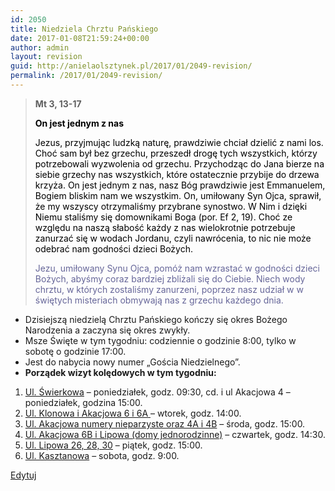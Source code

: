 ```yaml
---
id: 2050
title: Niedziela Chrztu Pańskiego
date: 2017-01-08T21:59:24+00:00
author: admin
layout: revision
guid: http://anielaolsztynek.pl/2017/01/2049-revision/
permalink: /2017/01/2049-revision/
---
```

> **Mt 3, 13-17**
> 
> <span style="color: #000000;"><strong>On jest jednym z nas</strong></span>
> 
> <span style="color: #000000;">Jezus, przyjmując ludzką naturę, prawdziwie chciał dzielić z nami los. Choć sam był bez grzechu, przeszedł drogę tych wszystkich, którzy potrzebowali wyzwolenia od grzechu. Przychodząc do Jana bierze na siebie grzechy nas wszystkich, które ostatecznie przybije do drzewa krzyża. On jest jednym z nas, nasz Bóg prawdziwie jest Emmanuelem, Bogiem bliskim nam we wszystkim. On, umiłowany Syn Ojca, sprawił, że my wszyscy otrzymaliśmy przybrane synostwo. W Nim i dzięki Niemu staliśmy się domownikami Boga (por. Ef 2, 19). Choć ze względu na naszą słabość każdy z nas wielokrotnie potrzebuje zanurzać się w wodach Jordanu, czyli nawrócenia, to nic nie może odebrać nam godności dzieci Bożych.</span>
> 
> <span style="color: #666699;">Jezu, umiłowany Synu Ojca, pomóż nam wzrastać w godności dzieci Bożych, abyśmy coraz bardziej zbliżali się do Ciebie. Niech wody chrztu, w których zostaliśmy zanurzeni, poprzez nasz udział w w świętych misteriach obmywają nas z grzechu każdego dnia.</span>

<div>
  <ul>
    <li>
      Dzisiejszą niedzielą Chrztu Pańskiego kończy się okres Bożego Narodzenia a zaczyna się okres zwykły.
    </li>
    <li>
      Msze Święte w tym tygodniu: codziennie o godzinie 8:00, tylko w sobotę o godzinie 17:00.
    </li>
    <li>
      Jest do nabycia nowy numer „Gościa Niedzielnego”.
    </li>
    <li>
      <strong>Porządek wizyt kolędowych w tym tygodniu:</strong>
    </li>
  </ul>
  
  <ol>
    <li>
      <span style="text-decoration: underline;">Ul. Świerkowa</span> – poniedziałek, godz. 09:30, cd. i ul Akacjowa 4 &#8211; poniedziałek, godzina 15:00.
    </li>
    <li>
      <span style="text-decoration: underline;">Ul. Klonowa i Akacjowa 6 i 6A </span>– wtorek, godz. 14:00.
    </li>
    <li>
      <span style="text-decoration: underline;">Ul. Akacjowa numery nieparzyste oraz 4A i 4B</span> – środa, godz. 15:00.
    </li>
    <li>
      <span style="text-decoration: underline;">Ul. Akacjowa 6B i Lipowa (domy jednorodzinne)</span> – czwartek, godz. 14:30.
    </li>
    <li>
      <span style="text-decoration: underline;">Ul. Lipowa 26, 28, 30</span> – piątek, godz. 15:00.
    </li>
    <li>
      <span style="text-decoration: underline;">Ul. Kasztanowa</span> – sobota, godz. 9:00.
    </li>
  </ol>
  
  <p>
    <a title="Edytuj wpis" href="http://anielaolsztynek.pl/wp-admin/post.php?post=1709&action=edit">Edytuj</a></div>